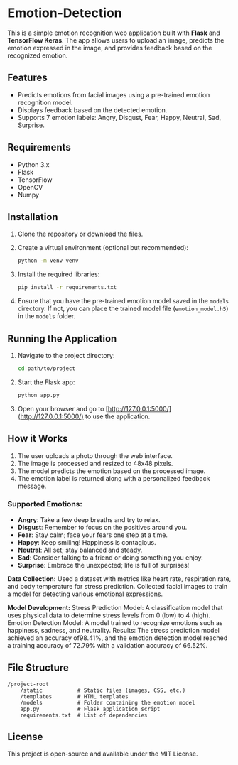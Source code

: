 # Emotion-Detection

This is a simple emotion recognition web application built with **Flask** and **TensorFlow Keras**. The app allows users to upload an image, predicts the emotion expressed in the image, and provides feedback based on the recognized emotion.

## Features
- Predicts emotions from facial images using a pre-trained emotion recognition model.
- Displays feedback based on the detected emotion.
- Supports 7 emotion labels: Angry, Disgust, Fear, Happy, Neutral, Sad, Surprise.

## Requirements
- Python 3.x
- Flask
- TensorFlow
- OpenCV
- Numpy

## Installation

1. Clone the repository or download the files.

2. Create a virtual environment (optional but recommended):
   ```bash
   python -m venv venv
   ```

3. Install the required libraries:
   ```bash
   pip install -r requirements.txt
   ```

4. Ensure that you have the pre-trained emotion model saved in the `models` directory. If not, you can place the trained model file (`emotion_model.h5`) in the `models` folder.

## Running the Application

1. Navigate to the project directory:
   ```bash
   cd path/to/project
   ```

2. Start the Flask app:
   ```bash
   python app.py
   ```

3. Open your browser and go to [http://127.0.0.1:5000/](http://127.0.0.1:5000/) to use the application.

## How it Works

1. The user uploads a photo through the web interface.
2. The image is processed and resized to 48x48 pixels.
3. The model predicts the emotion based on the processed image.
4. The emotion label is returned along with a personalized feedback message.

### Supported Emotions:
- **Angry**: Take a few deep breaths and try to relax.
- **Disgust**: Remember to focus on the positives around you.
- **Fear**: Stay calm; face your fears one step at a time.
- **Happy**: Keep smiling! Happiness is contagious.
- **Neutral**: All set; stay balanced and steady.
- **Sad**: Consider talking to a friend or doing something you enjoy.
- **Surprise**: Embrace the unexpected; life is full of surprises!

**Data Collection:**
Used a dataset with metrics like heart rate, respiration rate, and body temperature for stress prediction.
 Collected facial images to train a model for detecting various emotional expressions.
 
**Model Development:**
Stress Prediction Model: A classification model that uses physical data to determine stress levels from 0 (low) to 4 (high).
Emotion Detection Model: A model trained to recognize emotions such as happiness, sadness, and neutrality.
Results: The stress prediction model achieved an accuracy of98.41%, and the emotion detection model reached a training accuracy of 72.79% with a validation accuracy of 66.52%.


## File Structure
```
/project-root
    /static           # Static files (images, CSS, etc.)
    /templates        # HTML templates
    /models           # Folder containing the emotion model
    app.py            # Flask application script
    requirements.txt  # List of dependencies
```

## License
This project is open-source and available under the MIT License.
